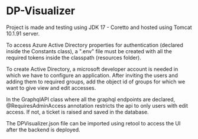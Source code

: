 # DP-Visualizer

Project is made and testing using JDK 17 - Coretto and hosted using Tomcat 10.1.91 server. 

To access Azure Active Directory properties for authentication (declared inside the Constants class), a ".env" file must be created with all the required tokens inside the classpath (resources folder).

To create Active Directory, a microsoft developer account is needed in which we have to configure an application. After inviting the users and adding them to required groups, add the object id of groups for which we want to give view and edit accesses.

In the GraphqlAPI class where all the graphql endpoints are declared, @RequiresAdminAccess annotation restricts the api to only users with edit access. If not, a ticket is raised and saved in the database.

The DPVisualizer.json file can be imported using retool to access the UI after the backend is deployed.